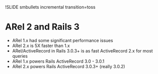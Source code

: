!SLIDE smbullets incremental transition=toss
# ARel 2 and Rails 3 #

* ARel 1.x had some significant performance issues
* ARel 2.x is 5X faster than 1.x
* ARel/ActiveRecord in Rails 3.0.3+ is as fast ActiveRecord 2.x for most queries
* ARel 1.x powers Rails ActiveRecord 3.0 - 3.0.1
* ARel 2.x powers Rails ActiveRecord 3.0.3+ (really 3.0.2)

